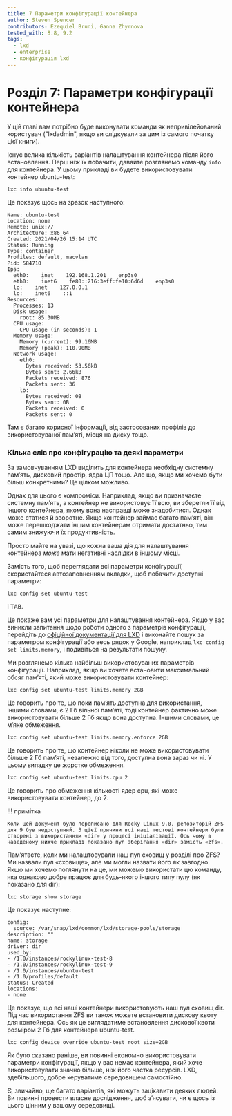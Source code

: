 ```yaml
---
title: 7 Параметри конфігурації контейнера
author: Steven Spencer
contributors: Ezequiel Bruni, Ganna Zhyrnova
tested_with: 8.8, 9.2
tags:
  - lxd
  - enterprise
  - конфігурація lxd
---
```


# Розділ 7: Параметри конфігурації контейнера

У цій главі вам потрібно буде виконувати команди як непривілейований користувач ("lxdadmin", якщо ви слідкували за цим із самого початку цієї книги).

Існує велика кількість варіантів налаштування контейнера після його встановлення. Перш ніж їх побачити, давайте розглянемо команду `info` для контейнера. У цьому прикладі ви будете використовувати контейнер ubuntu-test:

```
lxc info ubuntu-test
```

Це показує щось на зразок наступного:

```
Name: ubuntu-test
Location: none
Remote: unix://
Architecture: x86_64
Created: 2021/04/26 15:14 UTC
Status: Running
Type: container
Profiles: default, macvlan
Pid: 584710
Ips:
  eth0:    inet    192.168.1.201    enp3s0
  eth0:    inet6    fe80::216:3eff:fe10:6d6d    enp3s0
  lo:    inet    127.0.0.1
  lo:    inet6    ::1
Resources:
  Processes: 13
  Disk usage:
    root: 85.30MB
  CPU usage:
    CPU usage (in seconds): 1
  Memory usage:
    Memory (current): 99.16MB
    Memory (peak): 110.90MB
  Network usage:
    eth0:
      Bytes received: 53.56kB
      Bytes sent: 2.66kB
      Packets received: 876
      Packets sent: 36
    lo:
      Bytes received: 0B
      Bytes sent: 0B
      Packets received: 0
      Packets sent: 0
```

Там є багато корисної інформації, від застосованих профілів до використовуваної пам’яті, місця на диску тощо.

### Кілька слів про конфігурацію та деякі параметри

За замовчуванням LXD виділить для контейнера необхідну системну пам’ять, дисковий простір, ядра ЦП тощо. Але що, якщо ми хочемо бути більш конкретними? Це цілком можливо.

Однак для цього є компроміси. Наприклад, якщо ви призначаєте системну пам’ять, а контейнер не використовує її всю, ви зберегли її від іншого контейнера, якому вона насправді може знадобитися. Однак може статися й зворотне. Якщо контейнер займає багато пам’яті, він може перешкоджати іншим контейнерам отримати достатньо, тим самим знижуючи їх продуктивність.

Просто майте на увазі, що кожна ваша дія для налаштування контейнера _може_ мати негативні наслідки в іншому місці.

Замість того, щоб переглядати всі параметри конфігурації, скористайтеся автозаповненням вкладки, щоб побачити доступні параметри:

```
lxc config set ubuntu-test
```

і <kbd>TAB</kbd>.

Це покаже вам усі параметри для налаштування контейнера. Якщо у вас виникли запитання щодо роботи одного з параметрів конфігурації, перейдіть до [офіційної документації для LXD](https://documentation.ubuntu.com/lxd/en/latest/config-options/) і виконайте пошук за параметром конфігурації або весь рядок у Google, наприклад `lxc config set limits.memory`, і подивіться на результати пошуку.

Ми розглянемо кілька найбільш використовуваних параметрів конфігурації. Наприклад, якщо ви хочете встановити максимальний обсяг пам’яті, який може використовувати контейнер:

```
lxc config set ubuntu-test limits.memory 2GB
```

Це говорить про те, що поки пам’ять доступна для використання, іншими словами, є 2 Гб вільної пам’яті, тоді контейнер фактично може використовувати більше 2 Гб якщо вона доступна. Іншими словами, це м’яке обмеження.

```
lxc config set ubuntu-test limits.memory.enforce 2GB
```

Це говорить про те, що контейнер ніколи не може використовувати більше 2 Гб пам’яті, незалежно від того, доступна вона зараз чи ні. У цьому випадку це жорстке обмеження.

```
lxc config set ubuntu-test limits.cpu 2
```

Це говорить про обмеження кількості ядер cpu, які може використовувати контейнер, до 2.

!!! примітка

    Коли цей документ було переписано для Rocky Linux 9.0, репозиторій ZFS для 9 був недоступний. З цієї причини всі наші тестові контейнери були створені з використанням «dir» у процесі ініціалізації. Ось чому в наведеному нижче прикладі показано пул зберігання «dir» замість «zfs».

Пам’ятаєте, коли ми налаштовували наш пул сховищ у розділі про ZFS? Ми назвали пул «сховище», але ми могли назвати його як завгодно. Якщо ми хочемо поглянути на це, ми можемо використати цю команду, яка однаково добре працює для будь-якого іншого типу пулу (як показано для dir):

```
lxc storage show storage
```


Це показує наступне:

```
config:
  source: /var/snap/lxd/common/lxd/storage-pools/storage
description: ""
name: storage
driver: dir
used_by:
- /1.0/instances/rockylinux-test-8
- /1.0/instances/rockylinux-test-9
- /1.0/instances/ubuntu-test
- /1.0/profiles/default
status: Created
locations:
- none
```

Це показує, що всі наші контейнери використовують наш пул сховищ dir. Під час використання ZFS ви також можете встановити дискову квоту для контейнера. Ось як це виглядатиме встановлення дискової квоти розміром 2 Гб для контейнера ubuntu-test.

```
lxc config device override ubuntu-test root size=2GB
```

Як було сказано раніше, ви повинні економно використовувати параметри конфігурації, якщо у вас немає контейнера, який хоче використовувати значно більше, ніж його частка ресурсів. LXD, здебільшого, добре керуватиме середовищем самостійно.

Є, звичайно, ще багато варіантів, які можуть зацікавити деяких людей. Ви повинні провести власне дослідження, щоб з’ясувати, чи є щось із цього цінним у вашому середовищі.

